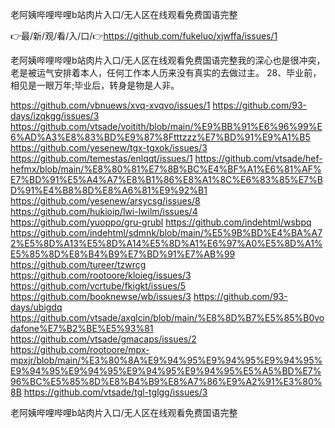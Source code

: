 老阿姨哔哩哔哩b站肉片入口/无人区在线观看免费国语完整

👉最/新/观/看/入/口/👉https://github.com/fukeluo/xjwffa/issues/1

老阿姨哔哩哔哩b站肉片入口/无人区在线观看免费国语完整我的深心也是很冲突，老是被运气安排着本人，任何工作本人历来没有真实的去做过主。
	28、毕业前，相见是一眼万年;毕业后，转身是物是人非。


https://github.com/vbnuews/xvq-xvqvo/issues/1
https://github.com/93-days/izqkgg/issues/3
https://github.com/vtsade/voitith/blob/main/%E9%BB%91%E6%96%99%E6%AD%A3%E8%83%BD%E9%87%8Ftttzzz%E7%BD%91%E9%A1%B5
https://github.com/yesenew/tgx-tgxok/issues/3
https://github.com/temestas/enlqqt/issues/1
https://github.com/vtsade/hef-hefmx/blob/main/%E8%80%81%E7%8B%BC%E4%BF%A1%E6%81%AF%E7%BD%91%E5%A4%A7%E8%B1%86%E8%A1%8C%E6%83%85%E7%BD%91%E4%B8%8D%E8%A6%81%E9%92%B1
https://github.com/yesenew/arsycsg/issues/8
https://github.com/hukioip/lwi-lwilm/issues/4
https://github.com/yuoppo/gru-grubl
https://github.com/indehtml/wsbpq
https://github.com/indehtml/sdmnk/blob/main/%E5%9B%BD%E4%BA%A72%E5%8D%A13%E5%8D%A14%E5%8D%A1%E6%97%A0%E5%8D%A1%E5%85%8D%E8%B4%B9%E7%BD%91%E7%AB%99
https://github.com/tureer/tzwrcg
https://github.com/rootoore/kloieg/issues/3
https://github.com/vcrtube/fkigkt/issues/5
https://github.com/booknewse/wb/issues/3
https://github.com/93-days/ubigdq
https://github.com/vtsade/axglcin/blob/main/%E8%8D%B7%E5%85%B0vodafone%E7%B2%BE%E5%93%81
https://github.com/vtsade/gmacaps/issues/2
https://github.com/rootoore/mpx-mpxjr/blob/main/%E3%80%8A%E9%94%95%E9%94%95%E9%94%95%E9%94%95%E9%94%95%E9%94%95%E9%94%95%E5%A5%BD%E7%96%BC%E5%85%8D%E8%B4%B9%E8%A7%86%E9%A2%91%E3%80%8B
https://github.com/vtsade/tgl-tglgg/issues/3

老阿姨哔哩哔哩b站肉片入口/无人区在线观看免费国语完整
